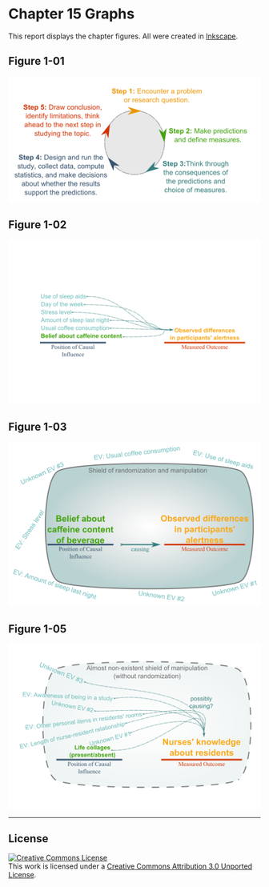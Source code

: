 Chapter 15 Graphs
=================================================
This report displays the chapter figures.  All were created in [Inkscape](http://www.inkscape.org/en/).

## Figure 1-01
<img src="./Figure01_01.png" style="width: 550px;"/>

## Figure 1-02
<img src="./Figure01_02.png" style="width: 520px;"/>

## Figure 1-03
<img src="./Figure01_03.png" style="width: 520px;"/>

## Figure 1-05
<img src="./Figure01_05.png" style="width: 520px;"/>

---

## License

<a rel="license" href="http://creativecommons.org/licenses/by/3.0/"><img alt="Creative Commons License" style="border-width:0" src="http://i.creativecommons.org/l/by/3.0/88x31.png" /></a><br />This work is licensed under a <a rel="license" href="http://creativecommons.org/licenses/by/3.0/">Creative Commons Attribution 3.0 Unported License</a>.
